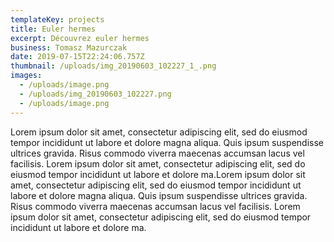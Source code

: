 ```yaml
---
templateKey: projects
title: Euler hermes
excerpt: Découvrez euler hermes
business: Tomasz Mazurczak
date: 2019-07-15T22:24:06.757Z
thumbnail: /uploads/img_20190603_102227_1_.png
images:
  - /uploads/image.png
  - /uploads/img_20190603_102227.png
  - /uploads/image.png
---
```

Lorem ipsum dolor sit amet, consectetur adipiscing elit, sed do eiusmod tempor incididunt ut labore et dolore magna aliqua. Quis ipsum suspendisse ultrices gravida. Risus commodo viverra maecenas accumsan lacus vel facilisis. Lorem ipsum dolor sit amet, consectetur adipiscing elit, sed do eiusmod tempor incididunt ut labore et dolore ma.Lorem ipsum dolor sit amet, consectetur adipiscing elit, sed do eiusmod tempor incididunt ut labore et dolore magna aliqua. Quis ipsum suspendisse ultrices gravida. Risus commodo viverra maecenas accumsan lacus vel facilisis. Lorem ipsum dolor sit amet, consectetur adipiscing elit, sed do eiusmod tempor incididunt ut labore et dolore ma.
